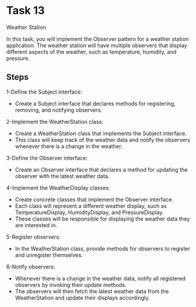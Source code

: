 # Task 13

Weather Station

In this task, you will implement the Observer pattern for a weather station application. The weather station will have multiple observers that display different aspects of the weather, such as temperature, humidity, and pressure.


## Steps

1-Define the Subject interface: 

* Create a Subject interface that declares methods for registering, removing, and notifying observers.

2-Implement the WeatherStation class: 

* Create a WeatherStation class that implements the Subject interface. 
* This class will keep track of the weather data and notify the observers whenever there is a change in the weather.

3-Define the Observer interface: 

* Create an Observer interface that declares a method for updating the observer with the latest weather data.

4-Implement the WeatherDisplay classes: 

* Create concrete classes that implement the Observer interface. 
* Each class will represent a different weather display, such as TemperatureDisplay, HumidityDisplay, and PressureDisplay. 
* These classes will be responsible for displaying the weather data they are interested in.

5-Register observers: 

* In the WeatherStation class, provide methods for observers to register and unregister themselves.

6-Notify observers: 

* Whenever there is a change in the weather data, notify all registered observers by invoking their update methods. 
* The observers will then fetch the latest weather data from the WeatherStation and update their displays accordingly.
